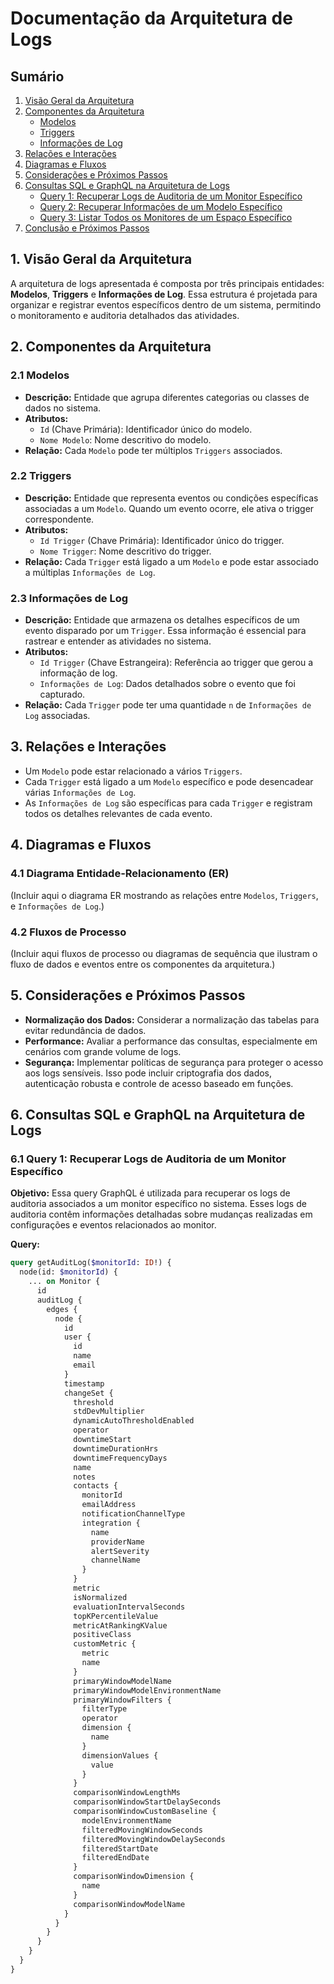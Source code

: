 # Documentação da Arquitetura de Logs

## Sumário

1. [Visão Geral da Arquitetura](#visao-geral-da-arquitetura)
2. [Componentes da Arquitetura](#componentes-da-arquitetura)
    - [Modelos](#modelos)
    - [Triggers](#triggers)
    - [Informações de Log](#informações-de-log)
3. [Relações e Interações](#relações-e-interações)
4. [Diagramas e Fluxos](#diagramas-e-fluxos)
5. [Considerações e Próximos Passos](#considerações-e-próximos-passos)
6. [Consultas SQL e GraphQL na Arquitetura de Logs](#consultas-sql-e-graphql-na-arquitetura-de-logs)
    - [Query 1: Recuperar Logs de Auditoria de um Monitor Específico](#query-1-recuperar-logs-de-auditoria-de-um-monitor-específico)
    - [Query 2: Recuperar Informações de um Modelo Específico](#query-2-recuperar-informações-de-um-modelo-específico)
    - [Query 3: Listar Todos os Monitores de um Espaço Específico](#query-3-listar-todos-os-monitores-de-um-espaço-específico)
7. [Conclusão e Próximos Passos](#conclusão-e-próximos-passos)

## 1. Visão Geral da Arquitetura

A arquitetura de logs apresentada é composta por três principais entidades: **Modelos**, **Triggers** e **Informações de Log**. Essa estrutura é projetada para organizar e registrar eventos específicos dentro de um sistema, permitindo o monitoramento e auditoria detalhados das atividades.

## 2. Componentes da Arquitetura

### 2.1 Modelos

- **Descrição:** Entidade que agrupa diferentes categorias ou classes de dados no sistema.
- **Atributos:**
  - `Id` (Chave Primária): Identificador único do modelo.
  - `Nome Modelo`: Nome descritivo do modelo.
- **Relação:** Cada `Modelo` pode ter múltiplos `Triggers` associados.

### 2.2 Triggers

- **Descrição:** Entidade que representa eventos ou condições específicas associadas a um `Modelo`. Quando um evento ocorre, ele ativa o trigger correspondente.
- **Atributos:**
  - `Id Trigger` (Chave Primária): Identificador único do trigger.
  - `Nome Trigger`: Nome descritivo do trigger.
- **Relação:** Cada `Trigger` está ligado a um `Modelo` e pode estar associado a múltiplas `Informações de Log`.

### 2.3 Informações de Log

- **Descrição:** Entidade que armazena os detalhes específicos de um evento disparado por um `Trigger`. Essa informação é essencial para rastrear e entender as atividades no sistema.
- **Atributos:**
  - `Id Trigger` (Chave Estrangeira): Referência ao trigger que gerou a informação de log.
  - `Informações de Log`: Dados detalhados sobre o evento que foi capturado.
- **Relação:** Cada `Trigger` pode ter uma quantidade `n` de `Informações de Log` associadas.

## 3. Relações e Interações

- Um `Modelo` pode estar relacionado a vários `Triggers`.
- Cada `Trigger` está ligado a um `Modelo` específico e pode desencadear várias `Informações de Log`.
- As `Informações de Log` são específicas para cada `Trigger` e registram todos os detalhes relevantes de cada evento.

## 4. Diagramas e Fluxos

### 4.1 Diagrama Entidade-Relacionamento (ER)

(Incluir aqui o diagrama ER mostrando as relações entre `Modelos`, `Triggers`, e `Informações de Log`.)

### 4.2 Fluxos de Processo

(Incluir aqui fluxos de processo ou diagramas de sequência que ilustram o fluxo de dados e eventos entre os componentes da arquitetura.)

## 5. Considerações e Próximos Passos

- **Normalização dos Dados:** Considerar a normalização das tabelas para evitar redundância de dados.
- **Performance:** Avaliar a performance das consultas, especialmente em cenários com grande volume de logs.
- **Segurança:** Implementar políticas de segurança para proteger o acesso aos logs sensíveis. Isso pode incluir criptografia dos dados, autenticação robusta e controle de acesso baseado em funções.

## 6. Consultas SQL e GraphQL na Arquitetura de Logs

### 6.1 Query 1: Recuperar Logs de Auditoria de um Monitor Específico

**Objetivo:**
Essa query GraphQL é utilizada para recuperar os logs de auditoria associados a um monitor específico no sistema. Esses logs de auditoria contêm informações detalhadas sobre mudanças realizadas em configurações e eventos relacionados ao monitor.

**Query:**
```graphql
query getAuditLog($monitorId: ID!) {
  node(id: $monitorId) {
    ... on Monitor {
      id
      auditLog {
        edges {
          node {
            id
            user {
              id
              name
              email
            }
            timestamp
            changeSet {
              threshold
              stdDevMultiplier
              dynamicAutoThresholdEnabled
              operator
              downtimeStart
              downtimeDurationHrs
              downtimeFrequencyDays
              name
              notes
              contacts {
                monitorId
                emailAddress
                notificationChannelType
                integration {
                  name
                  providerName
                  alertSeverity
                  channelName
                }
              }
              metric
              isNormalized
              evaluationIntervalSeconds
              topKPercentileValue
              metricAtRankingKValue
              positiveClass
              customMetric {
                metric
                name
              }
              primaryWindowModelName
              primaryWindowModelEnvironmentName
              primaryWindowFilters {
                filterType
                operator
                dimension {
                  name
                }
                dimensionValues {
                  value
                }
              }
              comparisonWindowLengthMs
              comparisonWindowStartDelaySeconds
              comparisonWindowCustomBaseline {
                modelEnvironmentName
                filteredMovingWindowSeconds
                filteredMovingWindowDelaySeconds
                filteredStartDate
                filteredEndDate
              }
              comparisonWindowDimension {
                name
              }
              comparisonWindowModelName
            }
          }
        }
      }
    }
  }
}



